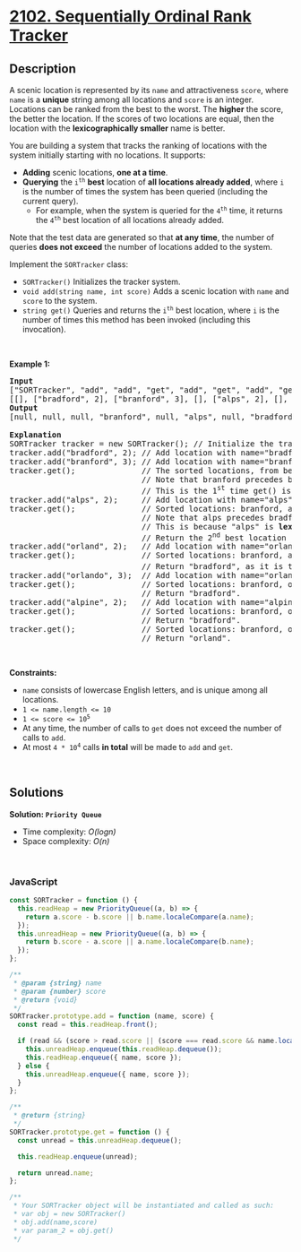 # [2102. Sequentially Ordinal Rank Tracker](https://leetcode.com/problems/sequentially-ordinal-rank-tracker)

## Description

<div class="elfjS" data-track-load="description_content"><p>A scenic location is represented by its <code>name</code> and attractiveness <code>score</code>, where <code>name</code> is a <strong>unique</strong> string among all locations and <code>score</code> is an integer. Locations can be ranked from the best to the worst. The <strong>higher</strong> the score, the better the location. If the scores of two locations are equal, then the location with the <strong>lexicographically smaller</strong> name is better.</p>

<p>You are building a system that tracks the ranking of locations with the system initially starting with no locations. It supports:</p>

<ul>
	<li><strong>Adding</strong> scenic locations, <strong>one at a time</strong>.</li>
	<li><strong>Querying</strong> the <code>i<sup>th</sup></code> <strong>best</strong> location of <strong>all locations already added</strong>, where <code>i</code> is the number of times the system has been queried (including the current query).
	<ul>
		<li>For example, when the system is queried for the <code>4<sup>th</sup></code> time, it returns the <code>4<sup>th</sup></code> best location of all locations already added.</li>
	</ul>
	</li>
</ul>

<p>Note that the test data are generated so that <strong>at any time</strong>, the number of queries <strong>does not exceed</strong> the number of locations added to the system.</p>

<p>Implement the <code>SORTracker</code> class:</p>

<ul>
	<li><code>SORTracker()</code> Initializes the tracker system.</li>
	<li><code>void add(string name, int score)</code> Adds a scenic location with <code>name</code> and <code>score</code> to the system.</li>
	<li><code>string get()</code> Queries and returns the <code>i<sup>th</sup></code> best location, where <code>i</code> is the number of times this method has been invoked (including this invocation).</li>
</ul>

<p>&nbsp;</p>
<p><strong class="example">Example 1:</strong></p>

<pre><strong>Input</strong>
["SORTracker", "add", "add", "get", "add", "get", "add", "get", "add", "get", "add", "get", "get"]
[[], ["bradford", 2], ["branford", 3], [], ["alps", 2], [], ["orland", 2], [], ["orlando", 3], [], ["alpine", 2], [], []]
<strong>Output</strong>
[null, null, null, "branford", null, "alps", null, "bradford", null, "bradford", null, "bradford", "orland"]

<strong>Explanation</strong>
SORTracker tracker = new SORTracker(); // Initialize the tracker system.
tracker.add("bradford", 2); // Add location with name="bradford" and score=2 to the system.
tracker.add("branford", 3); // Add location with name="branford" and score=3 to the system.
tracker.get();              // The sorted locations, from best to worst, are: branford, bradford.
                            // Note that branford precedes bradford due to its <strong>higher score</strong> (3 &gt; 2).
                            // This is the 1<sup>st</sup> time get() is called, so return the best location: "branford".
tracker.add("alps", 2);     // Add location with name="alps" and score=2 to the system.
tracker.get();              // Sorted locations: branford, alps, bradford.
                            // Note that alps precedes bradford even though they have the same score (2).
                            // This is because "alps" is <strong>lexicographically smaller</strong> than "bradford".
                            // Return the 2<sup>nd</sup> best location "alps", as it is the 2<sup>nd</sup> time get() is called.
tracker.add("orland", 2);   // Add location with name="orland" and score=2 to the system.
tracker.get();              // Sorted locations: branford, alps, bradford, orland.
                            // Return "bradford", as it is the 3<sup>rd</sup> time get() is called.
tracker.add("orlando", 3);  // Add location with name="orlando" and score=3 to the system.
tracker.get();              // Sorted locations: branford, orlando, alps, bradford, orland.
                            // Return "bradford".
tracker.add("alpine", 2);   // Add location with name="alpine" and score=2 to the system.
tracker.get();              // Sorted locations: branford, orlando, alpine, alps, bradford, orland.
                            // Return "bradford".
tracker.get();              // Sorted locations: branford, orlando, alpine, alps, bradford, orland.
                            // Return "orland".
</pre>

<p>&nbsp;</p>
<p><strong>Constraints:</strong></p>

<ul>
	<li><code>name</code> consists of lowercase English letters, and is unique among all locations.</li>
	<li><code>1 &lt;= name.length &lt;= 10</code></li>
	<li><code>1 &lt;= score &lt;= 10<sup>5</sup></code></li>
	<li>At any time, the number of calls to <code>get</code> does not exceed the number of calls to <code>add</code>.</li>
	<li>At most <code>4 * 10<sup>4</sup></code> calls <strong>in total</strong> will be made to <code>add</code> and <code>get</code>.</li>
</ul>
</div>

<p>&nbsp;</p>

## Solutions

**Solution: `Priority Queue`**

- Time complexity: <em>O(logn)</em>
- Space complexity: <em>O(n)</em>

<p>&nbsp;</p>

### **JavaScript**

```js
const SORTracker = function () {
  this.readHeap = new PriorityQueue((a, b) => {
    return a.score - b.score || b.name.localeCompare(a.name);
  });
  this.unreadHeap = new PriorityQueue((a, b) => {
    return b.score - a.score || a.name.localeCompare(b.name);
  });
};

/**
 * @param {string} name
 * @param {number} score
 * @return {void}
 */
SORTracker.prototype.add = function (name, score) {
  const read = this.readHeap.front();

  if (read && (score > read.score || (score === read.score && name.localeCompare(read.name) < 0))) {
    this.unreadHeap.enqueue(this.readHeap.dequeue());
    this.readHeap.enqueue({ name, score });
  } else {
    this.unreadHeap.enqueue({ name, score });
  }
};

/**
 * @return {string}
 */
SORTracker.prototype.get = function () {
  const unread = this.unreadHeap.dequeue();

  this.readHeap.enqueue(unread);

  return unread.name;
};

/**
 * Your SORTracker object will be instantiated and called as such:
 * var obj = new SORTracker()
 * obj.add(name,score)
 * var param_2 = obj.get()
 */
```
